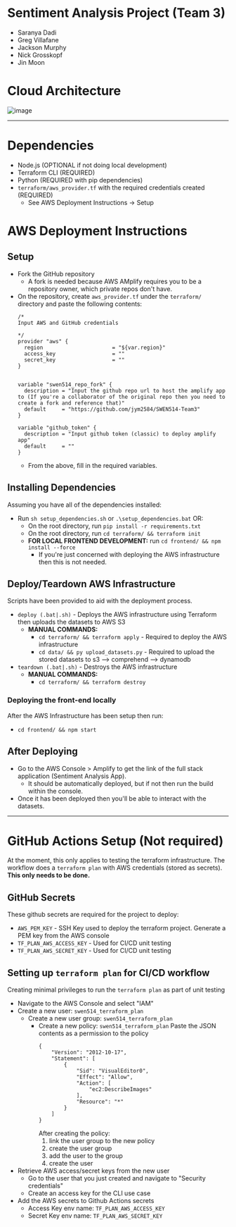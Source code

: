 # Sentiment Analysis Project (Team 3)

- Saranya Dadi
- Greg Villafane
- Jackson Murphy
- Nick Grosskopf
- Jin Moon

# Cloud Architecture

![image](https://github.com/jym2584/SWEN514-Team3/assets/67706639/521b4a72-9b17-487c-83f0-a2a8341443f4)

------------------------------------------------------------------

# Dependencies
- Node.js (OPTIONAL if not doing local development)
- Terraform CLI (REQUIRED)
- Python (REQUIRED with pip dependencies)
- `terraform/aws_provider.tf` with the required credentials created (REQUIRED)
  - See AWS Deployment Instructions -> Setup

# AWS Deployment Instructions
## Setup
- Fork the GitHub repository
  - A fork is needed because AWS AMplify requires you to be a repository owner, which private repos don't have.
- On the repository, create `aws_provider.tf` under the `terraform/` directory and paste the following contents:
  ```
  /*
  Input AWS and GitHub credentials
  
  */
  provider "aws" {
    region                      = "${var.region}"
    access_key                  = ""
    secret_key                  = ""
  }
  
  
  variable "swen514_repo_fork" {
    description = "Input the github repo url to host the amplify app to (If you're a collaborator of the original repo then you need to create a fork and reference that)"
    default     = "https://github.com/jym2584/SWEN514-Team3"
  }
  
  variable "github_token" {
    description = "Input github token (classic) to deploy amplify app"
    default     = ""
  }
  ```
  - From the above, fill in the required variables.

## Installing Dependencies
Assuming you have all of the dependencies installed:
- Run `sh setup_dependencies.sh` or `.\setup_dependencies.bat` OR:
  - On the root directory, run `pip install -r requirements.txt`
  - On the root directory, run `cd terraform/ && terraform init`
  - **FOR LOCAL FRONTEND DEVELOPMENT:** run `cd frontend/ && npm install --force`
    - If you're just concerned with deploying the AWS infrastructure then this is not needed.

## Deploy/Teardown AWS Infrastructure
Scripts have been provided to aid with the deployment process.
- `deploy (.bat|.sh)` - Deploys the AWS infrastructure using Terraform then uploads the datasets to AWS S3
  - **MANUAL COMMANDS:**
    - `cd terraform/ && terraform apply` - Required to deploy the AWS infrastructure
    - `cd data/ && py upload_datasets.py` - Required to upload the stored datasets to s3 --> comprehend --> dynamodb
- `teardown (.bat|.sh)` - Destroys the AWS infrastructure
  - **MANUAL COMMANDS:**
    - `cd terraform/ && terraform destroy`

### Deploying the front-end locally
After the AWS Infrastructure has been setup then run:
- `cd frontend/ && npm start`

## After Deploying
- Go to the AWS Console > Amplify to get the link of the full stack application (Sentiment Analysis App).
  - It should be automatically deployed, but if not then run the build within the console.
- Once it has been deployed then you'll be able to interact with the datasets.

------------------------------------------------------------------
# GitHub Actions Setup (Not required)
At the moment, this only applies to testing the terraform infrastructure. The workflow does a `terraform plan` with AWS credentials (stored as secrets).  **This only needs to be done.**

## GitHub Secrets

These github secrets are required for the project to deploy:

- `AWS_PEM_KEY` - SSH Key used to deploy the terraform project. Generate a PEM key from the AWS console
- `TF_PLAN_AWS_ACCESS_KEY` - Used for CI/CD unit testing
- `TF_PLAN_AWS_SECRET_KEY` - Used for CI/CD unit testing

## Setting up `terraform plan` for CI/CD workflow

Creating minimal privileges to run the `terraform plan` as part of unit testing

- Navigate to the AWS Console and select "IAM"
- Create a new user: `swen514_terraform_plan`
  - Create a new user group: `swen514_terraform_plan`
    - Create a new policy: `swen514_terraform_plan`
      Paste the JSON contents as a permission to the policy
      ```
      {
          "Version": "2012-10-17",
          "Statement": [
              {
                  "Sid": "VisualEditor0",
                  "Effect": "Allow",
                  "Action": [
                      "ec2:DescribeImages"
                  ],
                  "Resource": "*"
              }
          ]
      }
      ```
      After creating the policy:
      1. link the user group to the new policy
      2. create the user group
      3. add the user to the group
      4. create the user
- Retrieve AWS access/secret keys from the new user
  - Go to the user that you just created and navigate to "Security credentials"
  - Create an access key for the CLI use case
- Add the AWS secrets to Github Actions secrets
  - Access Key env name: `TF_PLAN_AWS_ACCESS_KEY`
  - Secret Key env name: `TF_PLAN_AWS_SECRET_KEY`

